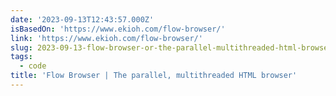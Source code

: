 ```yaml
---
date: '2023-09-13T12:43:57.000Z'
isBasedOn: 'https://www.ekioh.com/flow-browser/'
link: 'https://www.ekioh.com/flow-browser/'
slug: 2023-09-13-flow-browser-or-the-parallel-multithreaded-html-browser
tags:
  - code
title: 'Flow Browser | The parallel, multithreaded HTML browser'
---
```


